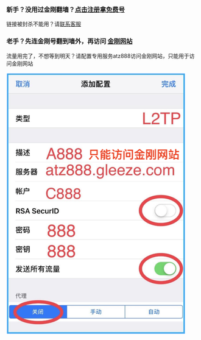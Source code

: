 ### 新手？没用过金刚翻墙？[点击注册拿免费号](https://myfasttrack.org/midman/testfm.php)
链接被封杀不能用？请[联系客服](mailto:cs@a2zitpro.com)
### 老手？先连金刚号翻到墙外，再访问 [金刚网站](https://a2zitpro.net/zh)   
流量用完了，不想等到明天？请配置专用服务atz888访问金刚网站，只能用于访问金刚网站

![athird](888.png)
